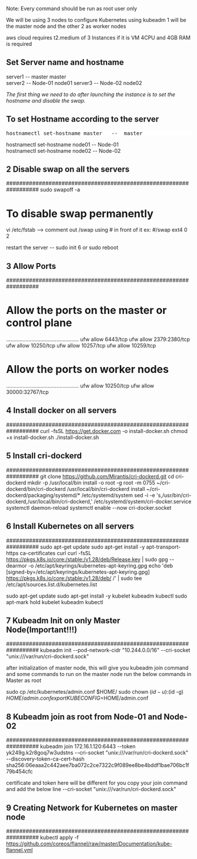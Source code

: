 Note: Every command should be run as root user only

We will be using 3 nodes to configure Kubernetes using kubeadm
1 will be the master node and the other 2 as worker nodes

aws cloud requires t2.medium of 3 Instances
if it is VM 4CPU and 4GB RAM is required

## Set Server name and hostname
server1			--			master					master			
server2			--			Node-01					node01
server3			--			Node-02					node02

_The first thing we need to do after launching the instance is to set the hostname and disable the swap._


## To set Hostname according to the server
<pre class="shiki" style="background-color: #ffffff">
hostnamectl set-hostname master   --  master
</pre>
hostnamectl set-hostname node01   --  Node-01	
hostnamectl set-hostname node02   --  Node-02	


## 2 Disable swap on all the servers
##################################################################
sudo swapoff -a

# To disable swap permanently
vi /etc/fstab  --> comment out /swap using # in front of it
ex: #/swap ext4 0 2

restart the server -- sudo init 6 or sudo reboot


## 3 Allow Ports
##################################################################

# Allow the ports on the master or control plane
.................................................
ufw allow 6443/tcp
ufw allow 2379:2380/tcp
ufw allow 10250/tcp
ufw allow 10257/tcp
ufw allow 10259/tcp

# Allow the ports on worker nodes
.................................................
ufw allow 10250/tcp
ufw allow 30000:32767/tcp


## 4 Install docker on all servers
##################################################################
curl -fsSL https://get.docker.com -o install-docker.sh
chmod +x install-docker.sh
./install-docker.sh


## 5 Install cri-dockerd
##################################################################
git clone https://github.com/Mirantis/cri-dockerd.git
cd cri-dockerd
mkdir -p /usr/local/bin
install -o root -g root -m 0755 ~/cri-dockerd/bin/cri-dockerd /usr/local/bin/cri-dockerd
install ~/cri-dockerd/packaging/systemd/* /etc/systemd/system
sed -i -e 's,/usr/bin/cri-dockerd,/usr/local/bin/cri-dockerd,' /etc/systemd/system/cri-docker.service
systemctl daemon-reload
systemctl enable --now cri-docker.socket


## 6 Install Kubernetes on all servers
##################################################################
sudo apt-get update
sudo apt-get install -y apt-transport-https ca-certificates curl
curl -fsSL https://pkgs.k8s.io/core:/stable:/v1.28/deb/Release.key | sudo gpg --dearmor -o /etc/apt/keyrings/kubernetes-apt-keyring.gpg
echo 'deb [signed-by=/etc/apt/keyrings/kubernetes-apt-keyring.gpg] https://pkgs.k8s.io/core:/stable:/v1.28/deb/ /' | sudo tee /etc/apt/sources.list.d/kubernetes.list

sudo apt-get update
sudo apt-get install -y kubelet kubeadm kubectl
sudo apt-mark hold kubelet kubeadm kubectl


## 7 Kubeadm Init on only Master Node(Important!!!)
##################################################################
kubeadm init --pod-network-cidr "10.244.0.0/16" --cri-socket "unix:///var/run/cri-dockerd.sock"


after initialization of master node, this will give you kubeadm join command and some commands to run on the master node 
run the below commands in Master as root

sudo cp /etc/kubernetes/admin.conf $HOME/
sudo chown $(id -u):$(id -g) $HOME/admin.conf
export KUBECONFIG=$HOME/admin.conf


## 8 Kubeadm join as root from Node-01 and Node-02
##################################################################
kubeadm join 172.16.1.120:6443 --token yk249g.k2r8goq7w3udstns --cri-socket "unix:///var/run/cri-dockerd.sock" --discovery-token-ca-cert-hash sha256:06eaaa2c442aee7ba072c2ce7322c9f089ee8be4bddf1bae706bc1f79b454cfc

certificate and token here will be different for you copy your join command and add the below line 
--cri-socket "unix:///var/run/cri-dockerd.sock"


## 9 Creating Network for Kubernetes on master node
##################################################################
kubectl apply -f https://github.com/coreos/flannel/raw/master/Documentation/kube-flannel.yml
